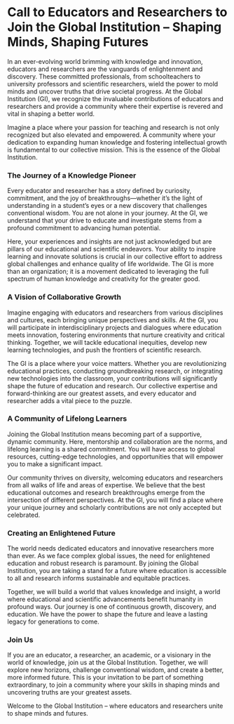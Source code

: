 # Call to Educators and Researchers to Join the Global Institution – Shaping Minds, Shaping Futures

In an ever-evolving world brimming with knowledge and innovation, educators and researchers are the vanguards of enlightenment and discovery. These committed professionals, from schoolteachers to university professors and scientific researchers, wield the power to mold minds and uncover truths that drive societal progress. At the Global Institution (GI), we recognize the invaluable contributions of educators and researchers and provide a community where their expertise is revered and vital in shaping a better world.

Imagine a place where your passion for teaching and research is not only recognized but also elevated and empowered. A community where your dedication to expanding human knowledge and fostering intellectual growth is fundamental to our collective mission. This is the essence of the Global Institution.

### The Journey of a Knowledge Pioneer
Every educator and researcher has a story defined by curiosity, commitment, and the joy of breakthroughs—whether it’s the light of understanding in a student’s eyes or a new discovery that challenges conventional wisdom. You are not alone in your journey. At the GI, we understand that your drive to educate and investigate stems from a profound commitment to advancing human potential.

Here, your experiences and insights are not just acknowledged but are pillars of our educational and scientific endeavors. Your ability to inspire learning and innovate solutions is crucial in our collective effort to address global challenges and enhance quality of life worldwide. The GI is more than an organization; it is a movement dedicated to leveraging the full spectrum of human knowledge and creativity for the greater good.

### A Vision of Collaborative Growth
Imagine engaging with educators and researchers from various disciplines and cultures, each bringing unique perspectives and skills. At the GI, you will participate in interdisciplinary projects and dialogues where education meets innovation, fostering environments that nurture creativity and critical thinking. Together, we will tackle educational inequities, develop new learning technologies, and push the frontiers of scientific research.

The GI is a place where your voice matters. Whether you are revolutionizing educational practices, conducting groundbreaking research, or integrating new technologies into the classroom, your contributions will significantly shape the future of education and research. Our collective expertise and forward-thinking are our greatest assets, and every educator and researcher adds a vital piece to the puzzle.

### A Community of Lifelong Learners
Joining the Global Institution means becoming part of a supportive, dynamic community. Here, mentorship and collaboration are the norms, and lifelong learning is a shared commitment. You will have access to global resources, cutting-edge technologies, and opportunities that will empower you to make a significant impact.

Our community thrives on diversity, welcoming educators and researchers from all walks of life and areas of expertise. We believe that the best educational outcomes and research breakthroughs emerge from the intersection of different perspectives. At the GI, you will find a place where your unique journey and scholarly contributions are not only accepted but celebrated.

### Creating an Enlightened Future
The world needs dedicated educators and innovative researchers more than ever. As we face complex global issues, the need for enlightened education and robust research is paramount. By joining the Global Institution, you are taking a stand for a future where education is accessible to all and research informs sustainable and equitable practices.

Together, we will build a world that values knowledge and insight, a world where educational and scientific advancements benefit humanity in profound ways. Our journey is one of continuous growth, discovery, and education. We have the power to shape the future and leave a lasting legacy for generations to come.

### Join Us
If you are an educator, a researcher, an academic, or a visionary in the world of knowledge, join us at the Global Institution. Together, we will explore new horizons, challenge conventional wisdom, and create a better, more informed future. This is your invitation to be part of something extraordinary, to join a community where your skills in shaping minds and uncovering truths are your greatest assets.

Welcome to the Global Institution – where educators and researchers unite to shape minds and futures.
